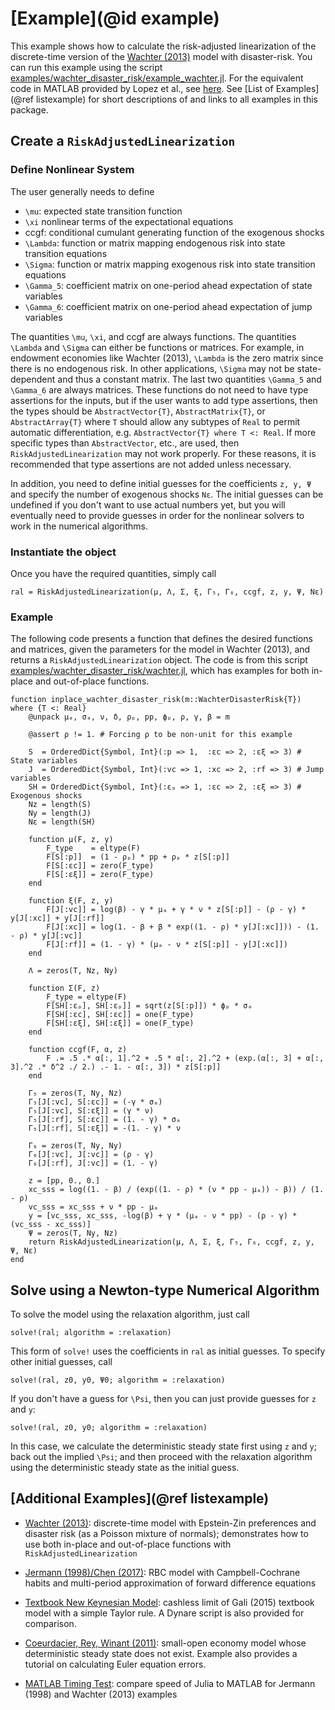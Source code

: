 # [Example](@id example)

This example shows how to calculate the risk-adjusted linearization of the
discrete-time version of the [Wachter (2013)](http://finance.wharton.upenn.edu/~jwachter/research/Wachter2013jf.pdf)
model with disaster-risk. You can run this example using the script [examples/wachter\_disaster\_risk/example_wachter.jl](https://github.com/chenwilliam77/RiskAdjustedLinearizations/tree/main/examples/wachter_disaster_risk/example_wachter.jl).
For the equivalent code in MATLAB provided by Lopez et al., see [here](https://github.com/fvazquezgrande/gen_affine/blob/main/examples/wac_disaster/genaffine_ezdis.m). See [List of Examples](@ref listexample) for short descriptions of and links to all examples in this package.

## Create a `RiskAdjustedLinearization`


### Define Nonlinear System

The user generally needs to define
- ``\mu``: expected state transition function
- ``\xi`` nonlinear terms of the expectational equations
- ccgf: conditional cumulant generating function of the exogenous shocks
- ``\Lambda``: function or matrix mapping endogenous risk into state transition equations
- ``\Sigma``: function or matrix mapping exogenous risk into state transition equations
- ``\Gamma_5``: coefficient matrix on one-period ahead expectation of state variables
- ``\Gamma_6``: coefficient matrix on one-period ahead expectation of jump variables

The quantities ``\mu``, ``\xi``, and ccgf are always functions. The quantities ``\Lambda`` and ``\Sigma`` can
either be functions or matrices. For example, in endowment economies like Wachter (2013), ``\Lambda`` is
the zero matrix since there is no endogenous risk. In other applications, ``\Sigma`` may not be state-dependent
and thus a constant matrix. The last two quantities ``\Gamma_5`` and ``\Gamma_6`` are always matrices.
These functions do not need to have type assertions for the inputs, but if the user wants to add type assertions,
then the types should be `AbstractVector{T}`, `AbstractMatrix{T}`, or `AbstractArray{T}` where `T` should
allow any subtypes of `Real` to permit automatic differentiation, e.g. `AbstractVector{T} where T <: Real`.
If more specific types than `AbstractVector`, etc., are used, then `RiskAdjustedLinearization` may not
work properly. For these reasons, it is recommended that type assertions are not added unless necessary.

In addition, you need to define initial guesses for the coefficients `z, y, Ψ` and specify the number of exogenous shocks `Nε`.
The initial guesses can be undefined if you don't want to use actual numbers yet, but
you will eventually need to provide guesses in order for the nonlinear solvers to work in
the numerical algorithms.


### Instantiate the object
Once you have the required quantities, simply call

```
ral = RiskAdjustedLinearization(μ, Λ, Σ, ξ, Γ₅, Γ₆, ccgf, z, y, Ψ, Nε)
```

### Example
The following code presents a function that defines the desired functions and matrices, given
the parameters for the model in Wachter (2013), and returns a `RiskAdjustedLinearization` object.
The code is from this script [examples/wachter\_disaster\_risk/wachter.jl](https://github.com/chenwilliam77/RiskAdjustedLinearizations/tree/main/examples/wachter_disaster_risk/wachter.jl), which has examples for both in-place and out-of-place functions.


```
function inplace_wachter_disaster_risk(m::WachterDisasterRisk{T}) where {T <: Real}
    @unpack μₐ, σₐ, ν, δ, ρₚ, pp, ϕₚ, ρ, γ, β = m

    @assert ρ != 1. # Forcing ρ to be non-unit for this example

    S  = OrderedDict{Symbol, Int}(:p => 1,  :εc => 2, :εξ => 3) # State variables
    J  = OrderedDict{Symbol, Int}(:vc => 1, :xc => 2, :rf => 3) # Jump variables
    SH = OrderedDict{Symbol, Int}(:εₚ => 1, :εc => 2, :εξ => 3) # Exogenous shocks
    Nz = length(S)
    Ny = length(J)
    Nε = length(SH)

    function μ(F, z, y)
        F_type    = eltype(F)
        F[S[:p]]  = (1 - ρₚ) * pp + ρₚ * z[S[:p]]
        F[S[:εc]] = zero(F_type)
        F[S[:εξ]] = zero(F_type)
    end

    function ξ(F, z, y)
        F[J[:vc]] = log(β) - γ * μₐ + γ * ν * z[S[:p]] - (ρ - γ) * y[J[:xc]] + y[J[:rf]]
        F[J[:xc]] = log(1. - β + β * exp((1. - ρ) * y[J[:xc]])) - (1. - ρ) * y[J[:vc]]
        F[J[:rf]] = (1. - γ) * (μₐ - ν * z[S[:p]] - y[J[:xc]])
    end

    Λ = zeros(T, Nz, Ny)

    function Σ(F, z)
        F_type = eltype(F)
        F[SH[:εₚ], SH[:εₚ]] = sqrt(z[S[:p]]) * ϕₚ * σₐ
        F[SH[:εc], SH[:εc]] = one(F_type)
        F[SH[:εξ], SH[:εξ]] = one(F_type)
    end

    function ccgf(F, α, z)
        F .= .5 .* α[:, 1].^2 + .5 * α[:, 2].^2 + (exp.(α[:, 3] + α[:, 3].^2 .* δ^2 ./ 2.) .- 1. - α[:, 3]) * z[S[:p]]
    end

    Γ₅ = zeros(T, Ny, Nz)
    Γ₅[J[:vc], S[:εc]] = (-γ * σₐ)
    Γ₅[J[:vc], S[:εξ]] = (γ * ν)
    Γ₅[J[:rf], S[:εc]] = (1. - γ) * σₐ
    Γ₅[J[:rf], S[:εξ]] = -(1. - γ) * ν

    Γ₆ = zeros(T, Ny, Ny)
    Γ₆[J[:vc], J[:vc]] = (ρ - γ)
    Γ₆[J[:rf], J[:vc]] = (1. - γ)

    z = [pp, 0., 0.]
    xc_sss = log((1. - β) / (exp((1. - ρ) * (ν * pp - μₐ)) - β)) / (1. - ρ)
    vc_sss = xc_sss + ν * pp - μₐ
    y = [vc_sss, xc_sss, -log(β) + γ * (μₐ - ν * pp) - (ρ - γ) * (vc_sss - xc_sss)]
    Ψ = zeros(T, Ny, Nz)
    return RiskAdjustedLinearization(μ, Λ, Σ, ξ, Γ₅, Γ₆, ccgf, z, y, Ψ, Nε)
end
```

## Solve using a Newton-type Numerical Algorithm
To solve the model using the relaxation algorithm, just call

```
solve!(ral; algorithm = :relaxation)
```

This form of `solve!` uses the coefficients in `ral` as initial guesses. To specify
other initial guesses, call

```
solve!(ral, z0, y0, Ψ0; algorithm = :relaxation)
```

If you don't have a guess for ``\Psi``, then you can just provide guesses for ``z`` and ``y``:

```
solve!(ral, z0, y0; algorithm = :relaxation)
```

In this case, we calculate the deterministic steady state first using ``z`` and ``y``;
back out the implied ``\Psi``; and then proceed with the relaxation algorithm using
the deterministic steady state as the initial guess.


## [Additional Examples](@ref listexample)

- [Wachter (2013)](https://github.com/chenwilliam77/RiskAdjustedLinearizations.jl/blob/main/examples/wachter_disaster_risk/example_wachter.jl): discrete-time model with Epstein-Zin preferences and disaster risk (as a Poisson mixture of normals); demonstrates how to use both in-place and out-of-place functions with `RiskAdjustedLinearization`

- [Jermann (1998)/Chen (2017)](https://github.com/chenwilliam77/RiskAdjustedLinearizations.jl/blob/main/examples/rbc_cc/example_rbc_cc.jl): RBC model with Campbell-Cochrane habits and multi-period approximation of forward difference equations

- [Textbook New Keynesian Model](https://github.com/chenwilliam77/RiskAdjustedLinearizations.jl/blob/main/examples/textbook_nk/example_textbook_nk.jl): cashless limit of Gali (2015) textbook model with a simple Taylor rule. A Dynare script is also provided for comparison.

- [Coeurdacier, Rey, Winant (2011)](https://github.com/chenwilliam77/RiskAdjustedLinearizations/tree/main/examples/crw/example_crw.jl): small-open economy model whose deterministic steady state does not exist. Example also provides a tutorial on calculating Euler equation errors.

- [MATLAB Timing Test](https://github.com/chenwilliam77/RiskAdjustedLinearizations.jl/tree/main/examples/matlab_timing_test): compare speed of Julia to MATLAB for Jermann (1998) and Wachter (2013) examples
